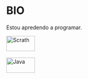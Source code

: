 <h1>BIO</h1>

<p>Estou apredendo a programar.</p> 


<div>
<img align="center" alt="Scrath" height="40" width="76" src="https://img.shields.io/badge/Scratch-4D97FF?style=for-the-badge&logo=Scratch&logoColor=white">
  </div><br>


<div>
<img align="center" alt="Java" height="40" width="76" src="https://img.shields.io/badge/JavaScript-323330?style=for-the-badge&logo=javascript&logoColor=F7DF1E">
